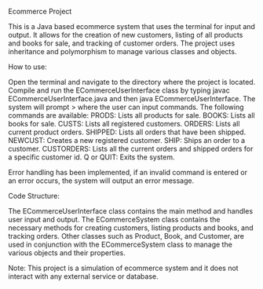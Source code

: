 Ecommerce Project

  This is a Java based ecommerce system that uses the terminal for input and output. It allows for the creation of new customers, listing of all products and books for sale, and tracking of customer orders. The project uses inheritance and polymorphism to manage various classes and objects.

How to use: 

  Open the terminal and navigate to the directory where the project is located.
  Compile and run the ECommerceUserInterface class by typing javac ECommerceUserInterface.java and then java ECommerceUserInterface.
  The system will prompt > where the user can input commands.
  The following commands are available:
  PRODS: Lists all products for sale.
  BOOKS: Lists all books for sale.
  CUSTS: Lists all registered customers.
  ORDERS: Lists all current product orders.
  SHIPPED: Lists all orders that have been shipped.
  NEWCUST: Creates a new registered customer.
  SHIP: Ships an order to a customer.
  CUSTORDERS: Lists all the current orders and shipped orders for a specific customer id.
  Q or QUIT: Exits the system.
  
Error handling has been implemented, if an invalid command is entered or an error occurs, the system will output an error message.

Code Structure:

  The ECommerceUserInterface class contains the main method and handles user input and output.
  The ECommerceSystem class contains the necessary methods for creating customers, listing products and books, and tracking orders. 
  Other classes such as Product, Book, and Customer, are used in conjunction with the ECommerceSystem class to manage the various objects and their properties.

Note:
  This project is a simulation of ecommerce system and it does not interact with any external service or database.




